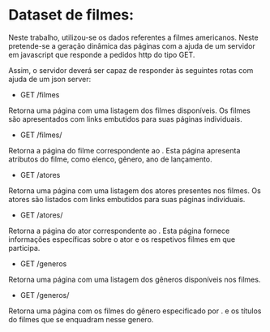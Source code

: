 # Dataset de filmes:
Neste trabalho, utilizou-se os dados referentes a filmes americanos. Neste pretende-se a geração dinâmica das páginas com a ajuda de um servidor em javascript que responde a pedidos http do tipo GET.

Assim, o servidor deverá ser capaz de responder às seguintes rotas com ajuda de um json server:

- GET /filmes

Retorna uma página com uma listagem dos filmes disponíveis. Os filmes são apresentados com links embutidos para suas páginas individuais.

- GET /filmes/<filmeID>

Retorna a página do filme correspondente ao <filmeID>. Esta página apresenta atributos do filme, como elenco, gênero, ano de lançamento.

- GET /atores

Retorna uma página com uma listagem dos atores presentes nos filmes. Os atores são listados com links embutidos para suas páginas individuais.

- GET /atores/<atorID>

Retorna a página do ator correspondente ao <atorID>. Esta página fornece informações específicas sobre o ator e os respetivos filmes em que participa.

- GET /generos

Retorna uma página com uma listagem dos gêneros disponíveis nos filmes.

- GET /generos/<generoID>

Retorna uma página com os filmes do gênero especificado por <generoX>. e os títulos do filmes que se enquadram nesse genero.
